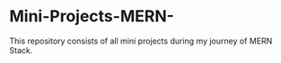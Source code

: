 # Mini-Projects-MERN-
This repository consists of all mini projects during my journey of MERN Stack.

